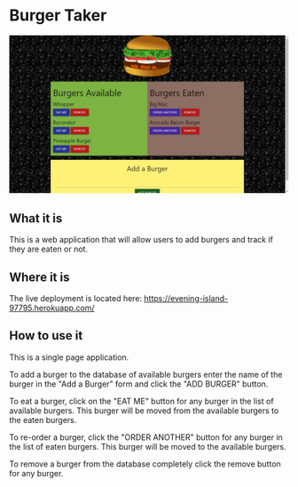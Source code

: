 # Burger Taker

![Burger Tracker screen shot](burger-ss.jpg)

## What it is

This is a web application that will allow users to add burgers and track if they are eaten or not.

## Where it is

The live deployment is located here: <https://evening-island-97795.herokuapp.com/>

## How to use it

This is a single page application.

To add a burger to the database of available burgers enter the name of the burger in the "Add a Burger" form and click the "ADD BURGER" button.

To eat a burger, click on the "EAT ME" button for any burger in the list of available burgers. This burger will be moved from the available burgers to the eaten burgers.

To re-order a burger, click the "ORDER ANOTHER" button for any burger in the list of eaten burgers. This burger will be moved to the available burgers.

To remove a burger from the database completely click the remove button for any burger.
